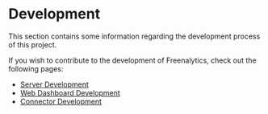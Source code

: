 # Development

This section contains some information regarding the development process of this project.

If you wish to contribute to the development of Freenalytics, check out the following pages:

* [Server Development](./server.md)
* [Web Dashboard Development](./web-dashboard.md)
* [Connector Development](./connectors/index.md)
